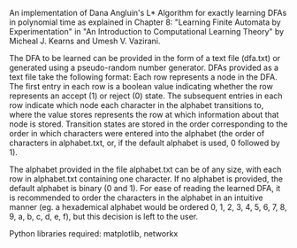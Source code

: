 An implementation of Dana Angluin's L* Algorithm for exactly learning DFAs in polynomial time as explained in Chapter 8: "Learning Finite Automata by Experimentation" in "An Introduction to Computational Learning Theory" by Micheal J. Kearns and Umesh V. Vazirani.

The DFA to be learned can be provided in the form of a text file (dfa.txt) or generated using a pseudo-random number generator. DFAs provided as a text file take the following format:
Each row represents a node in the DFA.
The first entry in each row is a boolean value indicating whether the row represents an accept (1) or reject (0) state.
The subsequent entries in each row indicate which node each character in the alphabet transitions to, where the value stores represents the row at which information about that node is stored. Transition states are stored in the order corresponding to the order in which characters were entered into the alphabet (the order of characters in alphabet.txt, or, if the default alphabet is used, 0 followed by 1).

The alphabet provided in the file alphabet.txt can be of any size, with each row in alphabet.txt containing one character. If no alphabet is provided, the default alphabet is binary (0 and 1). For ease of reading the learned DFA, it is recommended to order the characters in the alphabet in an intuitive manner (eg. a hexademical alphabet would be ordered 0, 1, 2, 3, 4, 5, 6, 7, 8, 9, a, b, c, d, e, f), but this decision is left to the user.

Python libraries required:
matplotlib, 
networkx
